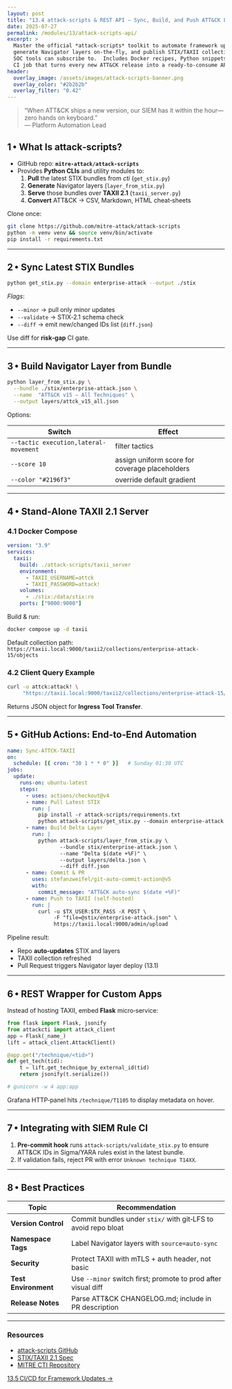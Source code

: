 ```yaml
---
layout: post
title: "13.4 attack‑scripts & REST API – Sync, Build, and Push ATT&CK Layers"
date: 2025-07-27
permalink: /modules/13/attack-scripts-api/
excerpt: >
  Master the official *attack‑scripts* toolkit to automate framework updates,
  generate Navigator layers on‑the‑fly, and publish STIX/TAXII collections your
  SOC tools can subscribe to.  Includes Docker recipes, Python snippets, and a
  CI job that turns every new ATT&CK release into a ready‑to‑consume API.
header:
  overlay_image: /assets/images/attack-scripts-banner.png
  overlay_color: "#2b2b2b"
  overlay_filter: "0.42"
---
```


> “When ATT&CK ships a new version, our SIEM has it within the hour—zero hands
> on keyboard.”  
> — Platform Automation Lead

## 1 • What Is **attack‑scripts?**

* GitHub repo: **`mitre-attack/attack-scripts`**  
* Provides **Python CLIs** and utility modules to:
  1. **Pull** the latest STIX bundles from *cti* (`get_stix.py`)
  2. **Generate** Navigator layers (`layer_from_stix.py`)
  3. **Serve** those bundles over **TAXII 2.1** (`taxii_server.py`)
  4. **Convert** ATT&CK → CSV, Markdown, HTML cheat‑sheets

Clone once:

```bash
git clone https://github.com/mitre-attack/attack-scripts
python -m venv venv && source venv/bin/activate
pip install -r requirements.txt
```

---

## 2 • Sync Latest STIX Bundles

```bash
python get_stix.py --domain enterprise-attack --output ./stix
```

*Flags*:

- `--minor` → pull only minor updates  
- `--validate` → STIX‑2.1 schema check  
- `--diff` → emit new/changed IDs list (`diff.json`)

Use diff for **risk‑gap** CI gate.

---

## 3 • Build Navigator Layer from Bundle

```bash
python layer_from_stix.py \
  --bundle ./stix/enterprise-attack.json \
  --name  "ATT&CK v15 – All Techniques" \
  --output layers/attck_v15_all.json
```

Options:

| Switch           | Effect                                        |
|------------------|-----------------------------------------------|
| `--tactic execution,lateral-movement` | filter tactics           |
| `--score 10`     | assign uniform score for coverage placeholders|
| `--color "#2196f3"` | override default gradient                  |

---

## 4 • Stand‑Alone TAXII 2.1 Server

### 4.1 Docker Compose

```yaml
version: "3.9"
services:
  taxii:
    build: ./attack-scripts/taxii_server
    environment:
      - TAXII_USERNAME=attck
      - TAXII_PASSWORD=attack!
    volumes:
      - ./stix:/data/stix:ro
    ports: ["9000:9000"]
```

Build & run:

```bash
docker compose up -d taxii
```

Default collection path:  
`https://taxii.local:9000/taxii2/collections/enterprise-attack-15/objects`

### 4.2 Client Query Example

```bash
curl -u attck:attack! \
     "https://taxii.local:9000/taxii2/collections/enterprise-attack-15/objects?match[type]=attack-pattern&match[external_id]=T1105"

```
Returns JSON object for **Ingress Tool Transfer**.

---

## 5 • GitHub Actions: End‑to‑End Automation

```yaml
name: Sync‑ATTCK‑TAXII
on:
  schedule: [{ cron: "30 1 * * 0" }]   # Sunday 01:30 UTC
jobs:
  update:
    runs-on: ubuntu-latest
    steps:
      - uses: actions/checkout@v4
      - name: Pull Latest STIX
        run: |
          pip install -r attack-scripts/requirements.txt
          python attack-scripts/get_stix.py --domain enterprise-attack --output stix
      - name: Build Delta Layer
        run: |
          python attack-scripts/layer_from_stix.py \
                 --bundle stix/enterprise-attack.json \
                 --name "Delta $(date +%F)" \
                 --output layers/delta.json \
                 --diff diff.json
      - name: Commit & PR
        uses: stefanzweifel/git-auto-commit-action@v5
        with:
          commit_message: "ATT&CK auto‑sync $(date +%F)"
      - name: Push to TAXII (self‑hosted)
        run: |
          curl -u $TX_USER:$TX_PASS -X POST \
               -F "file=@stix/enterprise-attack.json" \
               https://taxii.local:9000/admin/upload
```

Pipeline result:

* Repo **auto‑updates** STIX and layers  
* TAXII collection refreshed  
* Pull Request triggers Navigator layer deploy (13.1)  

---

## 6 • REST Wrapper for Custom Apps

Instead of hosting TAXII, embed **Flask** micro‑service:

```python
from flask import Flask, jsonify
from attackcti import attack_client
app = Flask(_name_)
lift = attack_client.AttackClient()

@app.get("/technique/<tid>")
def get_tech(tid):
    t = lift.get_technique_by_external_id(tid)
    return jsonify(t.serialize())

# gunicorn -w 4 app:app
```

Grafana HTTP‑panel hits `/technique/T1105` to display metadata on hover.

---

## 7 • Integrating with SIEM Rule CI

1. **Pre‑commit hook** runs `attack-scripts/validate_stix.py` to ensure
   ATT&CK IDs in Sigma/YARA rules exist in the latest bundle.  
2. If validation fails, reject PR with error `Unknown technique T14XX`.

---

## 8 • Best Practices

| Topic                 | Recommendation                                       |
|-----------------------|------------------------------------------------------|
| **Version Control**   | Commit bundles under `stix/` with git‑LFS to avoid repo bloat |
| **Namespace Tags**    | Label Navigator layers with `source=auto-sync`       |
| **Security**          | Protect TAXII with mTLS + auth header, not basic     |
| **Test Environment**  | Use `--minor` switch first; promote to prod after visual diff |
| **Release Notes**     | Parse ATT&CK CHANGELOG.md; include in PR description |

---

<div class="post-resources container">
  <h3>Resources</h3>
  <ul>
    <li><a href="https://github.com/mitre-attack/attack-scripts" target="_blank">attack‑scripts GitHub</a></li>
    <li><a href="https://oasis-open.github.io/cti-documentation/" target="_blank">STIX/TAXII 2.1 Spec</a></li>
    <li><a href="https://github.com/mitre/cti" target="_blank">MITRE CTI Repository</a></li>
  </ul>
</div>

<a href="{{ site.baseurl }}/modules/13/cicd-updates/" class="next-link">13.5 CI/CD for Framework Updates →</a>